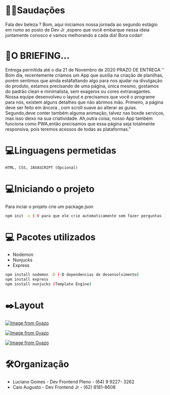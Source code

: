 # ✋🏼Saudações

Fala dev beleza ? Bom, aqui iniciamos nossa jornada ao segundo estágio em rumo ao posto de Dev Jr ,espero que você embarque nessa ideia juntamente conosco e vamos melhorando a cada dia! Bora codar!

# 📗O BRIEFING...

Entrega permitida até o dia 21 de Novembro de 2020 PRAZO DE ENTREGA
'' Bom dia, recentemente criamos um App que auxilia na criação de planilhas, porém sentimos que ainda estáfaltando algo para nos ajudar na divulgação do produto, estamos precisando de uma página, única mesmo, gostamos do padrão clean e minimalista, sem exageros ou cores extravagantes. Nossa equipe desenvolveu o layout e precisamos que você o programe para nós, existem alguns detalhes que não abrimos mão. Primeiro, a página deve ser feito em âncora , com scroll suave ao alterar as guias. Segundo,deve conter também alguma animação, talvez nas boxde serviços, mas isso deixo na sua criatividade. Ah,outra coisa, nosso App também funciona como PWA,então precisamos que essa página seja totalmente responsiva, pois teremos acessos de todas as plataformas."

# 💻Linguagens permetidas

```html
HTML, CSS, JAVASCRIPT (Opcional)
```

# 💻Iniciando o projeto
Para inciar o projeto crie um package.json
```bash
npm init -v (-V para que ele crie automaticamente sem fazer perguntas )
```
# 💻 Pacotes utilizados
- Nodemon
- Nunjucks
- Express
```bash
npm install nodemon -D (-D dependencias de desenvolvimento)
npm install express
npm install nunjucks (Template Engine)
```
# ✒️Layout

[![Image from Gyazo](https://i.gyazo.com/bd00167b796774c849fc5f8fede8ffc8.png)](https://gyazo.com/bd00167b796774c849fc5f8fede8ffc8)

[![Image from Gyazo](https://i.gyazo.com/e3f538fb80bbd0666e76fe68213e46c1.png)](https://gyazo.com/e3f538fb80bbd0666e76fe68213e46c1)

[![Image from Gyazo](https://i.gyazo.com/c315d42b444a53738e08cda8cfad4ce5.png)](https://gyazo.com/c315d42b444a53738e08cda8cfad4ce5)

# 🛠Organização 

- Luciano Gomes - Dev Frontend Pleno - (64) 9 9227- 3262
- Caio Augusto - Dev Frontend Jr - (62) 8181-8608